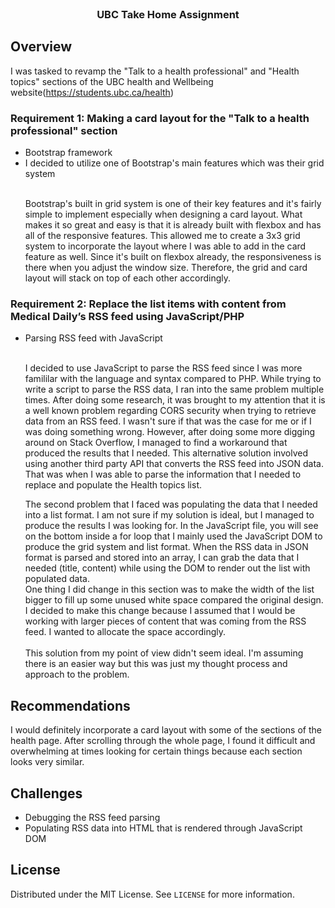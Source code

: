 <!--
*** Thanks for checking out this README Template. If you have a suggestion that would
*** make this better, please fork the repo and create a pull request or simply open
*** an issue with the tag "enhancement".
*** Thanks again! Now go create something AMAZING! :D
***
***
***
*** To avoid retyping too much info. Do a search and replace for the following:
*** github_username, repo_name, twitter_handle, email
-->





<!-- PROJECT SHIELDS -->
<!--
*** I'm using markdown "reference style" links for readability.
*** Reference links are enclosed in brackets [ ] instead of parentheses ( ).
*** See the bottom of this document for the declaration of the reference variables
*** for contributors-url, forks-url, etc. This is an optional, concise syntax you may use.
*** https://www.markdownguide.org/basic-syntax/#reference-style-links
-->

<!-- PROJECT LOGO -->
<br />
  <h3 align="center">UBC Take Home Assignment</h3>

<!-- USAGE EXAMPLES -->
## Overview

I was tasked to revamp the "Talk to a health professional" and "Health topics" sections of the UBC health and Wellbeing website(https://students.ubc.ca/health)

### Requirement 1: Making a card layout for the "Talk to a health professional" section
<ul>
  <li>Bootstrap framework</li>
  <li>I decided to utilize one of Bootstrap's main features which was their grid system</li>
  <br>
  <p>Bootstrap's built in grid system is one of their key features and it's fairly simple to implement especially when designing a card layout. 
  What makes it so great and easy is that it is already built with flexbox and has all of the responsive features.
  This allowed me to create a 3x3 grid system to incorporate the layout where I was able to add in the card feature as well.
  Since it's built on flexbox already, the responsiveness is there when you adjust the window size. Therefore, the grid and card layout will stack on top of each other accordingly.</p>
</ul>

### Requirement 2: Replace the list items with content from Medical Daily’s RSS feed using JavaScript/PHP

<ul>
  <li>Parsing RSS feed with JavaScript</li>
  <br>
  <p>I decided to use JavaScript to parse the RSS feed since I was more famililar with the language and syntax compared to PHP. While trying to write a script to parse the RSS data,
I ran into the same problem multiple times. After doing some research, it was brought to my attention that it is a well known problem regarding CORS security when trying to retrieve data from an RSS feed. 
I wasn't sure if that was the case for me or if I was doing something wrong. However, after doing some more digging around on Stack Overflow, I managed to find a workaround that produced the results that I needed.
This alternative solution involved using another third party API that converts the RSS feed into JSON data. That was when I was able to parse the information that I needed to replace and populate the Health topics list.

<br>
<p>The second problem that I faced was populating the data that I needed into a list format. I am not sure if my solution is ideal, but I managed to produce the results I was looking for.
In the JavaScript file, you will see on the bottom inside a for loop that I mainly used the JavaScript DOM to produce the grid system and list format. When the RSS data in JSON format is parsed and stored into an array,
I can grab the data that I needed (title, content) while using the DOM to render out the list with populated data.
<br>
One thing I did change in this section was to make the width of the list bigger to fill up some unused white space compared the original design. I decided to make this change because I assumed that I would be working with larger pieces of content that was coming from the RSS feed. I wanted to allocate the space accordingly.
<br>
<br>
This solution from my point of view didn't seem ideal. I'm assuming there is an easier way but this was just my thought process and approach to the problem.
</ul>


## Recommendations

<p>I would definitely incorporate a card layout with some of the sections of the health page. After scrolling through the whole page, I found it difficult and overwhelming at times looking for certain things because each section looks very similar.

</p>

## Challenges

<ul>
  <li>Debugging the RSS feed parsing</li>
  <li>Populating RSS data into HTML that is rendered through JavaScript DOM</li>
</ul>

<!-- LICENSE -->
## License

Distributed under the MIT License. See `LICENSE` for more information.


<!-- MARKDOWN LINKS & IMAGES -->
<!-- https://www.markdownguide.org/basic-syntax/#reference-style-links -->
[contributors-shield]: https://img.shields.io/github/contributors/github_username/repo.svg?style=flat-square
[contributors-url]: https://github.com/github_username/repo/graphs/contributors
[forks-shield]: https://img.shields.io/github/forks/github_username/repo.svg?style=flat-square
[forks-url]: https://github.com/github_username/repo/network/members
[stars-shield]: https://img.shields.io/github/stars/github_username/repo.svg?style=flat-square
[stars-url]: https://github.com/github_username/repo/stargazers
[issues-shield]: https://img.shields.io/github/issues/github_username/repo.svg?style=flat-square
[issues-url]: https://github.com/github_username/repo/issues
[license-shield]: https://img.shields.io/github/license/github_username/repo.svg?style=flat-square
[license-url]: https://github.com/github_username/repo/blob/master/LICENSE.txt
[linkedin-shield]: https://img.shields.io/badge/-LinkedIn-black.svg?style=flat-square&logo=linkedin&colorB=555
[linkedin-url]: https://linkedin.com/in/github_username
[product-screenshot]: images/screenshot.png
